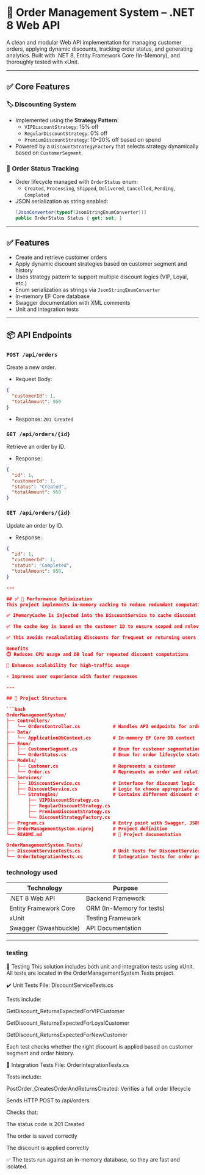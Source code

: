 # 🧾 Order Management System – .NET 8 Web API

A clean and modular Web API implementation for managing customer orders, applying dynamic discounts, tracking order status, and generating analytics. Built with .NET 8, Entity Framework Core (In-Memory), and thoroughly tested with xUnit.

---

## ✅ Core Features

### 🏷️ Discounting System
- Implemented using the **Strategy Pattern**:
  - `VIPDiscountStrategy`: 15% off
  - `RegularDiscountStrategy`: 0% off
  - `PremiumDiscountStrategy`: 10–20% off based on spend
- Powered by a `DiscountStrategyFactory` that selects strategy dynamically based on `CustomerSegment`.

### 🔄 Order Status Tracking
- Order lifecycle managed with `OrderStatus` enum:
  - `Created`, `Processing`, `Shipped`, `Delivered`, `Cancelled`, `Pending`, `Completed`
- JSON serialization as string enabled:
  ```csharp
  [JsonConverter(typeof(JsonStringEnumConverter))]
  public OrderStatus Status { get; set; }

---
## ✅ Features
- Create and retrieve customer orders
- Apply dynamic discount strategies based on customer segment and history
- Uses strategy pattern to support multiple discount logics (VIP, Loyal, etc.)
- Enum serialization as strings via `JsonStringEnumConverter`
- In-memory EF Core database
- Swagger documentation with XML comments
- Unit and integration tests

---

## 📦 API Endpoints

### `POST /api/orders`
Create a new order.
- Request Body:
```json
{
  "customerId": 1,
  "totalAmount": 950
}
```
- Response: `201 Created`

### `GET /api/orders/{id}`
Retrieve an order by ID.
- Response:
```json
{
  "id": 1,
  "customerId": 1,
  "status": "Created",
  "totalAmount": 950
}
```
### `GET /api/orders/{id}`
Update an order by ID.
- Response:
```json
{
  "id": 1,
  "customerId": 1,
  "status": "Completed",
  "totalAmount": 950,
}

---

## ✅ 🚀 Performance Optimization
This project implements in-memory caching to reduce redundant computations and improve response times:

✅ IMemoryCache is injected into the DiscountService to cache discount calculations per customer.

✅ The cache key is based on the customer ID to ensure scoped and relevant reuse.

✅ This avoids recalculating discounts for frequent or returning users within the cache window.

Benefits
⏱️ Reduces CPU usage and DB load for repeated discount computations

🔁 Enhances scalability for high-traffic usage

⚡ Improves user experience with faster responses

---

## 📁 Project Structure

```bash
OrderManagementSystem/
├── Controllers/
│   └── OrdersController.cs            # Handles API endpoints for order operations
├── Data/
│   └── ApplicationDbContext.cs        # In-memory EF Core DB context
├── Enum/
│   ├── CustomerSegment.cs             # Enum for customer segmentation
│   └── OrderStatus.cs                 # Enum for order lifecycle status
├── Models/
│   ├── Customer.cs                    # Represents a customer
│   └── Order.cs                       # Represents an order and relationship to customer
├── Services/
│   ├── IDiscountService.cs            # Interface for discount logic
│   ├── DiscountService.cs             # Logic to choose appropriate discount strategy
│   └── Strategies/                    # Contains different discount strategy implementations
│       ├── VIPDiscountStrategy.cs
│       ├── RegularDiscountStrategy.cs
│       ├── PremiumDiscountStrategy.cs
│       └── DiscountStrategyFactory.cs
├── Program.cs                         # Entry point with Swagger, JSON settings, seeding
├── OrderManagementSystem.csproj       # Project definition
└── README.md                          # 📘 Project documentation

OrderManagementSystem.Tests/
├── DiscountServiceTests.cs            # Unit tests for DiscountService logic
└── OrderIntegrationTests.cs           # Integration tests for order posting
```
### technology used
| Technology            | Purpose                   |
| --------------------- | ------------------------- |
| .NET 8 Web API        | Backend Framework         |
| Entity Framework Core | ORM (In-Memory for tests) |
| xUnit                 | Testing Framework         |
| Swagger (Swashbuckle) | API Documentation         |
---
### testing
🧪 Testing
This solution includes both unit and integration tests using xUnit. All tests are located in the OrderManagementSystem.Tests project.

✔️ Unit Tests
File: DiscountServiceTests.cs

Tests include:

GetDiscount_ReturnsExpectedForVIPCustomer

GetDiscount_ReturnsExpectedForLoyalCustomer

GetDiscount_ReturnsExpectedForNewCustomer

Each test checks whether the right discount is applied based on customer segment and order history.

🔁 Integration Tests
File: OrderIntegrationTests.cs

Tests include:

PostOrder_CreatesOrderAndReturnsCreated: Verifies a full order lifecycle

Sends HTTP POST to /api/orders

Checks that:

The status code is 201 Created

The order is saved correctly

The discount is applied correctly

✅ The tests run against an in-memory database, so they are fast and isolated.



